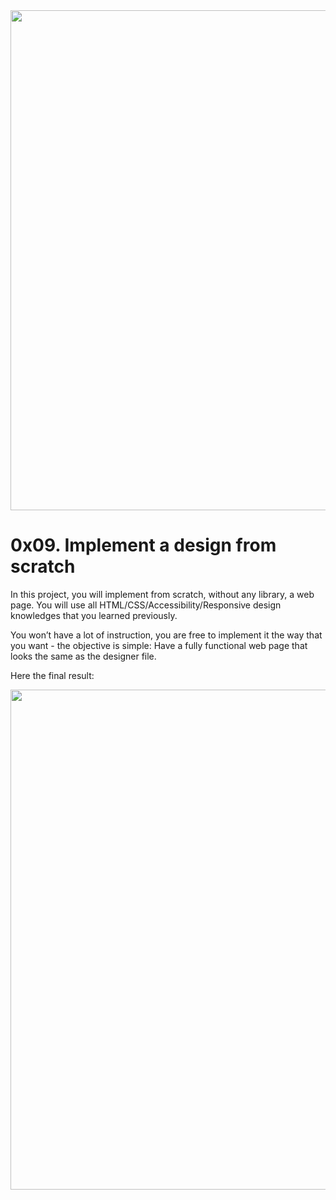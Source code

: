 <img src= "https://cutewallpaper.org/24/css3-png/css-web-design-amp-development-services-india-esearch-logix.png" width=800 heigth=300>

# 0x09. Implement a design from scratch

In this project, you will implement from scratch, without any library, a web page. You will use all HTML/CSS/Accessibility/Responsive design knowledges that you learned previously.

You won’t have a lot of instruction, you are free to implement it the way that you want - the objective is simple: Have a fully functional web page that looks the same as the designer file.

Here the final result:

<img src= "https://holbertonintranet.s3.amazonaws.com/uploads/medias/2020/3/4a93441c93989ad7ea72.gif?X-Amz-Algorithm=AWS4-HMAC-SHA256&X-Amz-Credential=AKIARDDGGGOU5BHMTQX4%2F20220628%2Fus-east-1%2Fs3%2Faws4_request&X-Amz-Date=20220628T204630Z&X-Amz-Expires=86400&X-Amz-SignedHeaders=host&X-Amz-Signature=cb7fde81513ba345d5ea85b88537a51f0b62de9cee75f8143c5b73ed8e53b983" width=800 heigth=300>